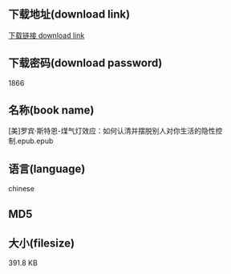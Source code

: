 ## 下载地址(download link)
[下载链接 download link](https://tutu365.netlify.app/?s=%5B%E7%BE%8E%5D%E7%BD%97%E5%AE%BE%C2%B7%E6%96%AF%E7%89%B9%E6%81%A9-%E7%85%A4%E6%B0%94%E7%81%AF%E6%95%88%E5%BA%94%EF%BC%9A%E5%A6%82%E4%BD%95%E8%AE%A4%E6%B8%85%E5%B9%B6%E6%91%86%E8%84%B1%E5%88%AB%E4%BA%BA%E5%AF%B9%E4%BD%A0%E7%94%9F%E6%B4%BB%E7%9A%84%E9%9A%90%E6%80%A7%E6%8E%A7%E5%88%B6.epub)

## 下载密码(download password)
1866

## 名称(book name)
[美]罗宾·斯特恩-煤气灯效应：如何认清并摆脱别人对你生活的隐性控制.epub.epub

## 语言(language)
chinese

## MD5


## 大小(filesize)
391.8 KB
